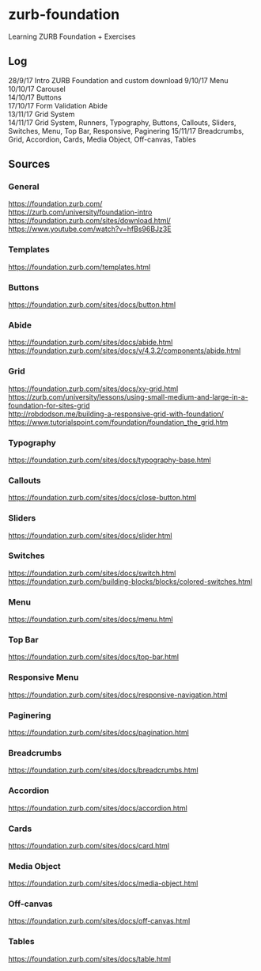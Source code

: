 # zurb-foundation
Learning ZURB Foundation + Exercises

## Log
28/9/17 Intro ZURB Foundation and custom download
9/10/17 Menu  
10/10/17 Carousel  
14/10/17 Buttons  
17/10/17 Form Validation Abide  
13/11/17 Grid System  
14/11/17 Grid System, Runners, Typography, Buttons, Callouts, Sliders, Switches, Menu, Top Bar, Responsive, Paginering
15/11/17 Breadcrumbs, Grid, Accordion, Cards, Media Object, Off-canvas, Tables

## Sources
### General
https://foundation.zurb.com/  
https://zurb.com/university/foundation-intro  
https://foundation.zurb.com/sites/download.html/  
https://www.youtube.com/watch?v=hfBs96BJz3E  
### Templates
https://foundation.zurb.com/templates.html   
### Buttons
https://foundation.zurb.com/sites/docs/button.html  
### Abide
https://foundation.zurb.com/sites/docs/abide.html  
https://foundation.zurb.com/sites/docs/v/4.3.2/components/abide.html  
### Grid
https://foundation.zurb.com/sites/docs/xy-grid.html  
https://zurb.com/university/lessons/using-small-medium-and-large-in-a-foundation-for-sites-grid  
http://robdodson.me/building-a-responsive-grid-with-foundation/  
https://www.tutorialspoint.com/foundation/foundation_the_grid.htm  
### Typography
https://foundation.zurb.com/sites/docs/typography-base.html  
### Callouts
https://foundation.zurb.com/sites/docs/close-button.html  
### Sliders
https://foundation.zurb.com/sites/docs/slider.html  
### Switches
https://foundation.zurb.com/sites/docs/switch.html  
https://foundation.zurb.com/building-blocks/blocks/colored-switches.html  
### Menu
https://foundation.zurb.com/sites/docs/menu.html  
### Top Bar
https://foundation.zurb.com/sites/docs/top-bar.html  
### Responsive Menu
https://foundation.zurb.com/sites/docs/responsive-navigation.html  
### Paginering
https://foundation.zurb.com/sites/docs/pagination.html  
### Breadcrumbs
https://foundation.zurb.com/sites/docs/breadcrumbs.html  
### Accordion
https://foundation.zurb.com/sites/docs/accordion.html  
### Cards
https://foundation.zurb.com/sites/docs/card.html  
### Media Object
https://foundation.zurb.com/sites/docs/media-object.html  
### Off-canvas
https://foundation.zurb.com/sites/docs/off-canvas.html  
### Tables
https://foundation.zurb.com/sites/docs/table.html  